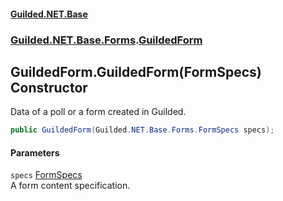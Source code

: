 #### [Guilded.NET.Base](Guilded_NET_Base.md 'Guilded.NET.Base')
### [Guilded.NET.Base.Forms](Guilded_NET_Base.md#Guilded_NET_Base_Forms 'Guilded.NET.Base.Forms').[GuildedForm](GuildedForm.md 'Guilded.NET.Base.Forms.GuildedForm')
## GuildedForm.GuildedForm(FormSpecs) Constructor
Data of a poll or a form created in Guilded.  
```csharp
public GuildedForm(Guilded.NET.Base.Forms.FormSpecs specs);
```
#### Parameters
<a name='Guilded_NET_Base_Forms_GuildedForm_GuildedForm(Guilded_NET_Base_Forms_FormSpecs)_specs'></a>
`specs` [FormSpecs](FormSpecs.md 'Guilded.NET.Base.Forms.FormSpecs')  
A form content specification.
  
